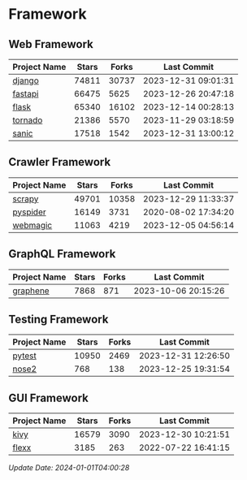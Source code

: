 # Framework

## Web Framework
| Project Name | Stars | Forks | Last Commit |
| ------------ | ----- | ----- | ----------- |
| [django](https://github.com/django/django) | 74811 | 30737 | 2023-12-31 09:01:31 |
| [fastapi](https://github.com/tiangolo/fastapi) | 66475 | 5625 | 2023-12-26 20:47:18 |
| [flask](https://github.com/pallets/flask) | 65340 | 16102 | 2023-12-14 00:28:13 |
| [tornado](https://github.com/tornadoweb/tornado) | 21386 | 5570 | 2023-11-29 03:18:59 |
| [sanic](https://github.com/sanic-org/sanic) | 17518 | 1542 | 2023-12-31 13:00:12 |

## Crawler Framework
| Project Name | Stars | Forks | Last Commit |
| ------------ | ----- | ----- | ----------- |
| [scrapy](https://github.com/scrapy/scrapy) | 49701 | 10358 | 2023-12-29 11:33:37 |
| [pyspider](https://github.com/binux/pyspider) | 16149 | 3731 | 2020-08-02 17:34:20 |
| [webmagic](https://github.com/code4craft/webmagic) | 11063 | 4219 | 2023-12-05 04:56:14 |

## GraphQL Framework
| Project Name | Stars | Forks | Last Commit |
| ------------ | ----- | ----- | ----------- |
| [graphene](https://github.com/graphql-python/graphene) | 7868 | 871 | 2023-10-06 20:15:26 |

## Testing Framework
| Project Name | Stars | Forks | Last Commit |
| ------------ | ----- | ----- | ----------- |
| [pytest](https://github.com/pytest-dev/pytest) | 10950 | 2469 | 2023-12-31 12:26:50 |
| [nose2](https://github.com/nose-devs/nose2) | 768 | 138 | 2023-12-25 19:31:54 |

## GUI Framework
| Project Name | Stars | Forks | Last Commit |
| ------------ | ----- | ----- | ----------- |
| [kivy](https://github.com/kivy/kivy) | 16579 | 3090 | 2023-12-30 10:21:51 |
| [flexx](https://github.com/flexxui/flexx) | 3185 | 263 | 2022-07-22 16:41:15 |

*Update Date: 2024-01-01T04:00:28*